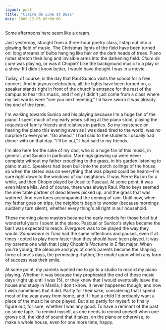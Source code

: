 ```yaml
---
layout: post
title: "Claire de Lune at Dusk"
date: 2009-12-05 00:00:00
---
```

Some afternoons here seem like a dream.

Just yesterday, straight from a three-hour poetry class, I step out into a glowing field of music. The Christmas lights of the field have been turned on: long streams of bulbs hanging like hair on the dark heads of trees. Piano notes stretch their long and invisible arms into the darkening field. *Claire de Lune* was playing, or was it Chopin? Like the background music to a play or a show. If I didn't know better, I would have thought I was in a movie.

Today, of course, is the day that Raul Sunico visits the school for a free concert. And in joyous celebration, all the lights have been turned on, a speaker stands right in front of the church's entrance for the rest of the campus to hear this music, and if only I didn't just come from a class where my last words were "see you next meeting," I'd have sworn it was already the end of the term.

I'm walking towards Sunico and his playing because I'm a huge fan of the piano. I spent much of my early years sitting at the piano stool, playing the requests of family friends and relatives in parties. So my insistence on hearing the piano this evening even as I was dead tired to the world, was no surprise to everyone. "Go ahead," I had said to the students I usually had dinner with on that day. "I'll be out," I had said to my friends.

I'm also here for the sake of my dad, who is a huge fan of this music, in general, and Sunico in particular. Mornings growing up were never complete without my father crouching to the grass, in his garden listening to piano music. Speakers had been built into the porch ceilings of the house, so when the stereo was on everything that was played could be heard—I'm sure right down to the windows of our neighbors. It was Pierre Buzon for a while, and then Chopin played by Joselito Pascual. At some point, it was even Mama Mia. And of course, there was always Raul. Piano keys seemed the inevitable partner of dead leaves picked up, and the grass that was watered. And overtures accompanied the coming of rain. Until now, when my father goes on trips, the neighbors begin to wonder (because mornings suddenly turn silent), whether every thing's all right in our household.

These morning piano masters became the early models for those brief but wonderful years I spent at the piano. Pascual or Sunico's styles became the bar I was expected to reach. *Evergreen* was to be played the way they would. *Somewhere in Time* had the same inflections and pauses, even if at times I opted to play them faster than they should have been played. It was my parents one wish that I play Chopin's *Nocturne* in E flat major. When you're young, the pleasure and joys of one's parents become the shaping force of one's days, the permeating rhythm, the model upon which any form of success was their smile.

At some point, my parents wanted me to go to a studio to record my piano playing. Whether it was because they prophesied the end of these music days (right up until I was 15), or they knew that I would eventually leave the house and study in Manila, I don't know. It never happened though, and now I wish sometimes that it did. Partly for their sake, considering that I spend most of the year away from home, and if I had a child I'd probably want a piece of the music he once played. But also partly for myself: to finally figure out, for sure, whether I was any good. To have a remnant of the past on some tape. To remind myself, as one needs to remind oneself when one grows old, the kind of sound that it takes, on the piano or otherwise, to make a whole house, even for one more time, happy.